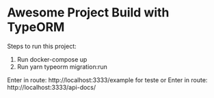 # Awesome Project Build with TypeORM

Steps to run this project:

1. Run docker-compose up
2. Run yarn typeorm migration:run

Enter in route: http://localhost:3333/example for teste
or
Enter in route: http://localhost:3333/api-docs/